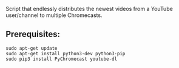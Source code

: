 Script that endlessly distributes the newest videos from a YouTube user/channel
to multiple Chromecasts.

## Prerequisites:

```
sudo apt-get update
sudo apt-get install python3-dev python3-pip
sudo pip3 install PyChromecast youtube-dl
```
